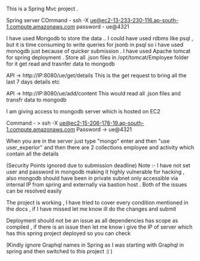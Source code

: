 This is a Spring Mvc project .

Spring server 
COmmand  - ssh -X ue@ec2-13-233-230-116.ap-south-1.compute.amazonaws.com
password - ue@4321


I have used Mongodb to store the data .. I could have used rdbms like psql , but it is time consuming to write queries for
jsonb in psql so i have used monogdb just because of quicker submission .
I have used Apache tomcat for spring deployment .
Store all .json files in /opt/tomcat/Employee folder for it get read and trasnfer data to mongodb 

API -> http://IP:8080/ue/get/details
    This is the get request to bring all the last 7 days details etc
    

API -> http://IP:8080/ue/add/content
    This would read all .json files and transfr data to mongodb
    
I am giving access to mongodb server which is hosted on EC2

Command - > ssh -X ue@ec2-15-206-178-19.ap-south-1.compute.amazonaws.com
Password -> ue@4321

When you are in the server just  type "mongo" enter and then "use user_experior" and then there are 2 collections
employee and activity which contain all the details 

(Security Points ignored due to submission deadline)
Note :- I have not set user and password in mongodb making it highly vulnerable for hacking , also mongodb should have been in private
subnet only accessible via internal IP from spring and externally via bastion host . Both of the issues can be resolved easily

The project is working , I have tried to cover every condition mentioned in the docs , if I have missed let me know ill do the changes
and submit

Deployment should not be an issue as all dependencies has scope as compiled , if there is an issue then let me know i give the 
IP of server which has this spring project deployed so you can check 


(Kindly ignore Graphql names in Spring  as I was starting with Graphql in spring and then switched to this project :) )
